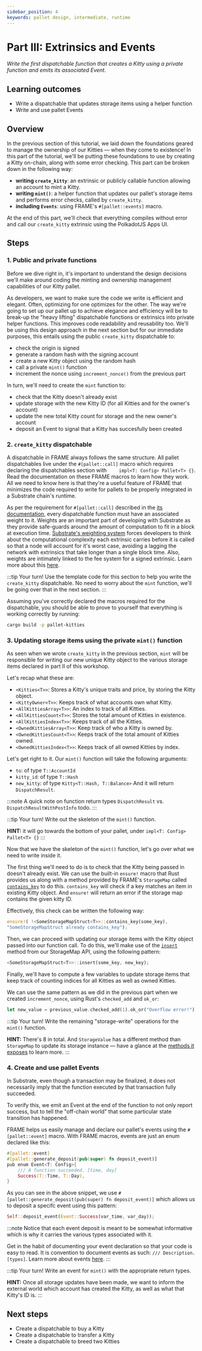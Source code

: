 ```yaml
---
sidebar_position: 4
keywords: pallet design, intermediate, runtime
---
```


# Part III: Extrinsics and Events
_Write the first dispatchable function that creates a Kitty using a private function and emits its associated Event._

## Learning outcomes

- Write a dispatchable that updates storage items using a helper function
- Write and use pallet Events

## Overview
In the previous section of this tutorial, we laid down the foundations geared to manage the ownership of our Kitties &mdash; when they
come to existence! In this part of the tutorial, we'll be putting these foundations to use 
by creating a Kitty on-chain, along with some error checking. This part can be broken down in the following way:
- **writing `create_kitty`**: an extrinsic or publicly callable function allowing an account to mint a Kitty.
- **writing `mint()`**: a helper function that updates our pallet's storage items and performs error checks, called by `create_kitty`.
- **including `Events`**: using FRAME's `#[pallet::events]` macro.

At the end of this part, we'll check that everything compiles without error and call our `create_kitty` extrinsic using the PolkadotJS Apps UI.

## Steps

### 1. Public and private functions

Before we dive right in, it's important to understand the design decisions we'll make around coding the minting and ownership management
capabilities of our Kitty pallet.

As developers, we want to make sure the code we write is efficient and elegant. Often, optimizing for one optimizes for the other.
The way we're going to set up our pallet up to achieve elegance and efficiency will be to break-up the "heavy lifting" dispatchable 
functions or extrinsics into private helper functions. This improves code readability and reusability too. We'll be using this design approach in the next section but for our immediate purposes, this entails using the public `create_kitty` dispatchable to:
- check the origin is signed
- generate a random hash with the signing account 
- create a new Kitty object using the random hash
- call a private `mint()` function
- increment the nonce using `increment_nonce()` from the previous part

In turn, we'll need to create the `mint` function to:
- check that the Kitty doesn't already exist
- update storage with the new Kitty ID (for all Kitties and for the owner's account)
- update the new total Kitty count for storage and the new owner's account
- deposit an Event to signal that a Kitty has succesfully been created

### 2. `create_kitty` dispatchable 

A dispatchable in FRAME always follows the same structure. All pallet dispatchables live under the `#[pallet::call]` macro which requires declaring the dispatchables section with `    impl<T: Config> Pallet<T> {}`. Read the 
documentation on these FRAME macros to learn how they work. All we need to know here is that they're a useful feature of FRAME that minimizes the code required to write for pallets to be properly integrated in a Substrate chain's runtime.

As per the requirement for `#[pallet::call]` described in the [its documentation][frame-macros-kb], every dispatchable function must have an associated weight to it. Weights are
an important part of developing with Substrate as they provide safe-guards around the amount of computation to fit in a block at execution time. 
[Substrate's weighting system][weights-kb] forces developers to think about the computational complexity each extrinsic carries before it is called so that 
a node will account for it's worst case, avoiding a lagging the network with extrinsics that take longer than a single block time. Also, weights are intimately linked to the fee system for a signed extrinsic. Learn more about this [here][txn-fees-kb].

:::tip Your turn!
Use the template code for this section to
help you write the `create_kitty` dispatchable. 
No need to worry about the `mint` function, we'll be going over that in the next section.
:::

Assuming you've correctly declared the macros required for the dispatchable, you should be able
to prove to yourself that everything is working correctly by running:

```bash
cargo build -p pallet-kitties
```

### 3. Updating storage items using the private `mint()` function

As seen when we wrote `create_kitty` in the previous section, `mint` will be responsible for 
writing our new unique Kitty object to the various  storage items declared in part II of this workshop.

Let's recap what these are:
- `<Kitties<T>>`: Stores a Kitty's unique traits and price, by storing the Kitty object.
- `<KittyOwner<T>>`: Keeps track of what accounts own what Kitty.
- `<AllKittiesArray<T>>`: An index to track of all Kitties.
- `<AllKittiesCount<T>>`: Stores the total amount of Kitties in existence.
- `<AllKittiesIndex<T>>`: Keeps track of all the Kitties.
- `<OwnedKittiesArray<T>>`: Keep track of who a Kitty is owned by.
- `<OwnedKittiesCount<T>>`: Keeps track of the total amount of Kitties owned.
- `<OwnedKittiesIndex<T>>`: Keeps track of all owned Kitties by index.

Let's get right to it. Our `mint()` function will take the following arguments:
- `to`: of type `T::AccountId`
- `kitty_id`: of type `T::Hash`
- `new_kitty`: of type `Kitty<T::Hash, T::Balance>`
And it will return `DispatchResult`.

:::note A quick note on function return types
`DispatchResult` vs. `DispatchResultWithPostInfo` todo.
:::

:::tip Your turn! 
Write out the skeleton of the `mint()` function. 

**HINT:** it will go towards the bottom of your pallet, under `impl<T: Config> Pallet<T> {}` 
:::

Now that we have the skeleton of the `mint()` function, let's go over what we need to write inside it. 

The first thing we'll need to do is to check that the Kitty being passed in doesn't already exist. We can use the built-in `ensure!` macro that Rust provides us along with
a method provided by FRAME's `StorageMap` called [`contains_key`][contains-key-rustdocs] to do this. `contains_key` will check if a key matches an item in existing Kitty object. And 
`ensure!` will return an error if the storage map 
contains the given kitty ID. 

Effectively, this check can be written the following way:
```rust
ensure!( !<SomeStorageMapStruct<T>>::contains_key(some_key), 
"SomeStorageMapStruct already contains_key");
```

Then, we can proceed with updating our storage items with the Kitty object passed into our function call. To do this, we'll make use of
the [`insert`][insert-rustdocs] method from our StorageMap API, using the following pattern:

```rust
<SomeStorageMapStruct<T>>::insert(some_key, new_key);
```

Finally, we'll have to compute a few variables to update 
storage items that keep track of counting indices for all Kitties as well as owned Kitties.

We can use the same pattern as we did in the previous part when we created `increment_nonce`, using Rust's `checked_add` and `ok_or`:

```rust
let new_value = previous_value.checked_add(1).ok_or("Overflow error!");
```

:::tip Your turn!
Write the remaining "storage-write" operations 
for the `mint()` function.

**HINT:** There's 8 in total. And `StorageValue` has a different method than `StorageMap` to update its storage instance &mdash; have a glance at the [methods it exposes][storage-value-rustdocs] to learn more.
:::

### 4. Create and use pallet Events

In Substrate, even though a transaction may be finalized, it does not necessarily imply that the function executed by that transaction fully succeeded.

To verify this, we emit an Event at the end of the function to not only report success, but to tell the "off-chain world" that some particular state transition has happened.

FRAME helps us easily manage and declare our pallet's events using the `#[pallet::event]` macro. With FRAME macros, events are just an enum declared like this:

```rust
#[pallet::event]
#[pallet::generate_deposit(pub(super) fn deposit_event)]
pub enum Event<T: Config>{
    /// A function succeeded. [time, day] 
    Success(T::Time, T::Day),
}
```
As you can see in the above snippet, we use `#[pallet::generate_deposit(pub(super) fn deposit_event)]` which allows us to deposit a 
specifc event using this pattern:

```rust
Self::deposit_event(Event::Success(var_time, var_day)); 
```

:::note Notice that each event deposit is meant to be somewhat informative which is why it carries the various types associated with it. 

Get in the habit of documenting your event declaration so that your code is easy to read. It is convention to document events as such: `/// Description. [types]`. Learn more about events [here][events-rustdocs].
:::

:::tip Your turn!
Write an event for `mint()` with the appropriate return types.

**HINT:** Once all storage updates have been made, we want to inform the external world which account 
has created the Kitty, as well as what that Kitty's ID is.
:::

## Next steps
- Create a dispatchable to buy a Kitty
- Create a dispatchable to transfer a Kitty
- Create a dispatchable to breed two Kitties

[frame-macros-kb]: https://substrate.dev/docs/en/knowledgebase/runtime/macros#palletcall
[txn-fees-kb]: https://substrate.dev/docs/en/knowledgebase/runtime/fees
[weights-kb]: https://substrate.dev/docs/en/knowledgebase/learn-substrate/weight
[contains-key-rustdocs]: https://substrate.dev/rustdocs/v3.0.0/frame_support/storage/trait.StorageMap.html#tymethod.contains_key
[insert-rustdocs]: https://substrate.dev/rustdocs/v3.0.0/frame_support/storage/trait.StorageMap.html#tymethod.insert
[storage-value-rustdocs]: https://substrate.dev/rustdocs/v3.0.0/frame_support/storage/types/struct.StorageValue.html#method.put
[events-rustdocs]: https://crates.parity.io/frame_support/attr.pallet.html#event-palletevent-optional
